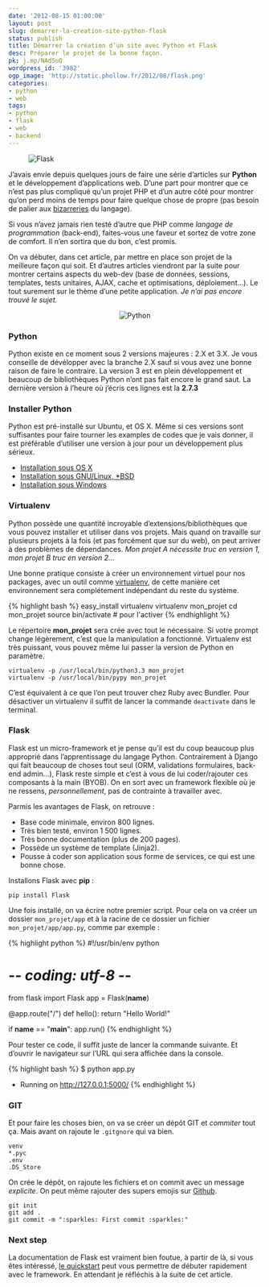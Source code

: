 ```yaml
---
date: '2012-08-15 01:00:00'
layout: post
slug: demarrer-la-creation-site-python-flask
status: publish
title: Démarrer la création d’un site avec Python et Flask
desc: Préparer le projet de la bonne façon.
pk: j.mp/NAd5uQ
wordpress_id: '3982'
ogp_image: 'http://static.phollow.fr/2012/08/flask.png'
categories:
- python
- web
tags:
- python
- flask
- web
- backend
---
```


<figure>
<img src="http://static.phollow.fr/2012/08/flask.png" alt="Flask">
</figure>

J’avais envie depuis quelques jours de faire une série d’articles sur **Python** et le développement d’applications web. D’une part pour montrer que ce n’est pas plus compliqué qu’un projet PHP et d’un autre côté pour montrer qu’on perd moins de temps pour faire quelque chose de propre (pas besoin de palier aux [bizarreries](http://me.veekun.com/blog/2012/04/09/php-a-fractal-of-bad-design/) du langage).

Si vous n’avez jamais rien testé d’autre que PHP comme _langage de programmation_ (back-end), faites-vous une faveur et sortez de votre zone de comfort. Il n’en sortira que du bon, c’est promis. 

On va débuter, dans cet article, par mettre en place son projet de la meilleure façon qui soit. Et d’autres articles viendront par la suite pour montrer certains aspects du web-dev (base de données, sessions, templates, tests unitaires, <abbr>AJAX</abbr>, cache et optimisations, déploiement…). Le tout surement sur le thème d’une petite application. _Je n’ai pas encore trouvé le sujet._

<p style="text-align:center;">
<img src="http://imgs.xkcd.com/comics/python.png" alt="Python" style="display:inline">
</p>

### Python

Python existe en ce moment sous 2 versions majeures : 2.X et 3.X. Je vous conseille de dévélopper avec la branche 2.X sauf si vous avez une bonne raison de faire le contraire. La version 3 est en plein développement et beaucoup de bibliothèques Python n’ont pas fait encore le grand saut. La dernière version à l’heure où j’écris ces lignes est la **2.7.3**

### Installer Python

Python est pré-installé sur Ubuntu, et OS X. Même si ces versions sont suffisantes pour faire tourner les examples de codes que je vais donner, il est préférable d’utiliser une version à jour pour un développement plus sérieux.

* [Installation sous OS X](http://docs.python-guide.org/en/latest/starting/install/osx/)
* [Installation sous GNU/Linux, *BSD](http://docs.python-guide.org/en/latest/starting/install/linux/)
* [Installation sous Windows](http://docs.python-guide.org/en/latest/starting/install/win/)

### Virtualenv

Python possède une quantité incroyable d’extensions/bibliothèques que vous pouvez installer et utiliser dans vos projets. Mais quand on travaille sur plusieurs projets à la fois (et pas forcément que sur du web), on peut arriver à des problèmes de dépendances. _Mon projet A nécessite truc en version 1, mon projet B truc en version 2…_

Une bonne pratique consiste à créer un environnement virtuel pour nos packages, avec un outil comme [virtualenv](http://pypi.python.org/pypi/virtualenv), de cette manière cet environnement sera complétement indépendant du reste du système.

{% highlight bash %}
easy_install virtualenv
virtualenv mon_projet
cd mon_projet
source bin/activate # pour l'activer
{% endhighlight %}

Le répertoire **mon_projet** sera crée avec tout le nécessaire. Si votre prompt change légèrement, c’est que la manipulation a fonctionné. Virtualenv est très puissant, vous pouvez même lui passer la version de Python en paramètre.

    virtualenv -p /usr/local/bin/python3.3 mon_projet
    virtualenv -p /usr/local/bin/pypy mon_projet

C’est équivalent à ce que l‘on peut trouver chez Ruby avec Bundler. Pour désactiver un virtualenv il suffit de lancer la commande `deactivate` dans le terminal.

### Flask

Flask est un micro-framework et je pense qu’il est du coup beaucoup plus approprié dans l’apprentissage du langage Python. Contrairement à Django qui fait beaucoup de choses tout seul (ORM, validations formulaires, back-end admin…), Flask reste simple et c’est à vous de lui coder/rajouter ces composants à la main (BYOB). On en sort avec un framework flexible où je ne ressens, _personnellement_, pas de contrainte à travailler avec.

Parmis les avantages de Flask, on retrouve :

* Base code minimale, environ 800 lignes.
* Très bien testé, environ 1 500 lignes.
* Très bonne documentation (plus de 200 pages).
* Possède un système de template (Jinja2).
* Pousse à coder son application sous forme de services, ce qui est une bonne chose.

Installons Flask avec **pip** :

    pip install Flask

Une fois installé, on va écrire notre premier script. Pour cela on va créer un dossier `mon_projet/app` et à la racine de ce dossier un fichier `mon_projet/app/app.py`, comme par exemple :

{% highlight python %}
#!/usr/bin/env python
# -*- coding: utf-8 -*-

from flask import Flask
app = Flask(__name__)

@app.route("/")
def hello():
    return "Hello World!"

if __name__ == "__main__":
    app.run()
{% endhighlight %}

Pour tester ce code, il suffit juste de lancer la commande suivante. Et d’ouvrir le navigateur sur l’URL qui sera affichée dans la console.

{% highlight bash %}
$ python app.py
 * Running on http://127.0.0.1:5000/
{% endhighlight %}

### GIT

Et pour faire les choses bien, on va se créer un dépôt GIT et _commiter_ tout ça. Mais avant on rajoute le `.gitgnore` qui va bien.

    venv
    *.pyc
    .env
    .DS_Store

On crée le dépôt, on rajoute les fichiers et on commit avec un message _explicite_. On peut même rajouter des supers emojis sur [Github](http://www.emoji-cheat-sheet.com/). 

    git init
    git add .
    git commit -m ":sparkles: First commit :sparkles:"
                                                                 

### Next step

La documentation de Flask est vraiment bien foutue, à partir de là, si vous êtes intéressé, [le quickstart](http://flask.pocoo.org/docs/quickstart/) peut vous permettre de débuter rapidement avec le framework. En attendant je réfléchis à la suite de cet article.